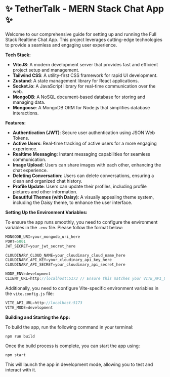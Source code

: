 # ✨ TetherTalk - MERN Stack Chat App ✨

Welcome to our comprehensive guide for setting up and running the Full Stack Realtime Chat App. This project leverages cutting-edge technologies to provide a seamless and engaging user experience.

**Tech Stack:**

- **ViteJS**: A modern development server that provides fast and efficient project setup and management.
- **Tailwind CSS**: A utility-first CSS framework for rapid UI development.
- **Zustand**: A state management library for React applications.
- **Socket.io**: A JavaScript library for real-time communication over the web.
- **MongoDB**: A NoSQL document-based database for storing and managing data.
- **Mongoose**: A MongoDB ORM for Node.js that simplifies database interactions.

**Features:**

- **Authentication (JWT)**: Secure user authentication using JSON Web Tokens.
- **Active Users**: Real-time tracking of active users for a more engaging experience.
- **Realtime Messaging**: Instant messaging capabilities for seamless communication.
- **Image Upload**: Users can share images with each other, enhancing the chat experience.
- **Deleting Conversation**: Users can delete conversations, ensuring a clean and organized chat history.
- **Profile Update**: Users can update their profiles, including profile pictures and other information.
- **Beautiful Themes (with Daisy)**: A visually appealing theme system, including the Daisy theme, to enhance the user interface.

**Setting Up the Environment Variables:**

To ensure the app runs smoothly, you need to configure the environment variables in the `.env` file. Please follow the format below:

```js
MONGODB_URI=your_mongodb_uri_here
PORT=5001
JWT_SECRET=your_jwt_secret_here

CLOUDINARY_CLOUD_NAME=your_cloudinary_cloud_name_here
CLOUDINARY_API_KEY=your_cloudinary_api_key_here
CLOUDINARY_API_SECRET=your_cloudinary_api_secret_here

NODE_ENV=development
CLIENT_URL=http://localhost:5173 // Ensure this matches your VITE_API_URL
```

Additionally, you need to configure Vite-specific environment variables in the `vite.config.js` file:

```js
VITE_API_URL=http://localhost:5173
VITE_MODE=development
```

**Building and Starting the App:**

To build the app, run the following command in your terminal:

```shell
npm run build
```

Once the build process is complete, you can start the app using:

```shell
npm start
```

This will launch the app in development mode, allowing you to test and interact with it.

